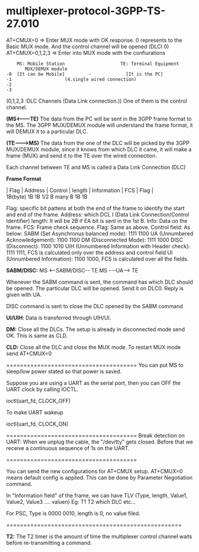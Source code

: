 # multiplexer-protocol-3GPP-TS-27.010

AT+CMUX=0         => Enter MUX mode with OK response. 0 represents to the Basic MUX mode. And the control channel will be opened (DLCI 0)
AT+CMUX=0,1,2,3   => Enter into MUX mode with the confiurations



        MS: Mobile Station                     TE: Terminal Equipment
           MUX/DEMUX module
    -0  [It can be Mobile]         -             [It is the PC]
    -1                    (4.single wired connection) 
    -2
    -3
(0,1,2,3 :DLC Channels (Data Link connection.)) One of them is the control channel.


**(MS<---TE)**
The data from the PC will be sent in the 3GPP frame format to the MS. The 3GPP MUX/DEMUX module will understand the frame format, it will DEMUX it to a
particular DLC.

**(TE--->MS)**
The data from the one of the DLC will be picked by the 3GPP MUX/DEMUX module, since it knows from which DLC it came, it will make a frame (MUX) and send it to the TE over the wired connection.
    
Each channel between TE and MS is called a Data Link Connection (DLC)


**Frame Format**

| Flag | Address | Control | length | Information | FCS | Flag |\
1B(byte)   1B       1B        1/2 B      many B     1B    1B


Flag: specific bit pattens at both the end of the frame to identify the start and end of the frame.
Address: which DCL I (Data Link Connection/Control Identifier)
length: It will be 2B if EA bit is sent in the 1st B.
Info: Data on the frame.
FCS: Frame check sequence.
Flag: Same as above.
Control field: As below:
SABM (Set Asynchronus balanced mode): 1111 1100
UA (Unnumbered Acknowledgement): 1100 1100
DM (Disconnected Mode): 1111 1000
DISC (Disconnect): 1100 1010
UIH (Unnumbered Information with Header check): 1111 1111, FCS is calculated only over the address and control field
UI (Unnumbered Information): 1100 1000, FCS is calculated over all the fields.

**SABM/DISC:**
MS <--SABM/DISC-- TE
MS ---UA-->  TE

Whenever the SABM command is sent, the command has which DLC should be opened. The particular DLC will be opened. 
Send it on DLC0. Reply is given with UA.

DISC command is sent to close the DLC opened by the SABM command

**UI/UIH**:
Data is transferred through UIH/UI.

**DM:**
Close all the DLCs. The setup is already in disconnected mode send OK.
This is same as CLD.

**CLD:**
Close all the DLC and close the MUX mode. To restart MUX mode send AT+CMUX=0

======================================
You can put MS to sleep/low power stated so that power is saved.

Suppose you are using a UART as the serial port, then you can OFF the UART clock by calling IOCTL.

ioctl(uart_fd, CLOCK_OFF)

To make UART wakeup

ioctl(uart_fd, CLOCK_ON)

======================================
Break detection on UART:
When we unplug the cable, the "/dev/tty" gets closed. Before that we receive a continuous sequence of 1s on the UART.

======================================

You can send the new configurations for AT+CMUX setup. AT+CMUX=0 means default config is applied.
This can be done by Parameter Negotiation command.

In "Information field" of the frame, we can have TLV (Type, length, Value1, Value2, Value3 .... valuen)
Eg:                                                                    T1    T2       which DLC etc...


For PSC, Type is 0000 0010, length is 0, no value filed.

===================================================

**T2:**
The T2 timer is the amount of time the multiplexer control channel waits before re-transmitting a command.


        
